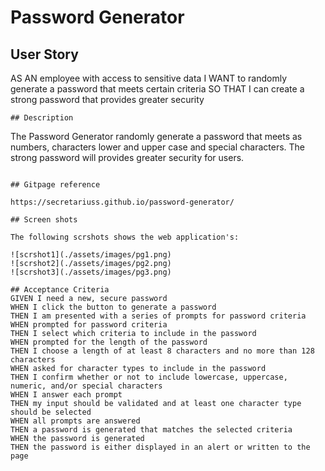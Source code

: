 # Password Generator

## User Story
AS AN employee with access to sensitive data
I WANT to randomly generate a password that meets certain criteria
SO THAT I can create a strong password that provides greater security

```
## Description

```
The Password Generator randomly generate a password that meets as numbers, characters lower and upper case and special characters. The strong password will provides greater security for users.
```

## Gitpage reference

https://secretariuss.github.io/password-generator/

## Screen shots

The following scrshots shows the web application's:

![scrshot1](./assets/images/pg1.png)
![scrshot2](./assets/images/pg2.png)
![scrshot3](./assets/images/pg3.png)

## Acceptance Criteria
GIVEN I need a new, secure password
WHEN I click the button to generate a password
THEN I am presented with a series of prompts for password criteria
WHEN prompted for password criteria
THEN I select which criteria to include in the password
WHEN prompted for the length of the password
THEN I choose a length of at least 8 characters and no more than 128 characters
WHEN asked for character types to include in the password
THEN I confirm whether or not to include lowercase, uppercase, numeric, and/or special characters
WHEN I answer each prompt
THEN my input should be validated and at least one character type should be selected
WHEN all prompts are answered
THEN a password is generated that matches the selected criteria
WHEN the password is generated
THEN the password is either displayed in an alert or written to the page